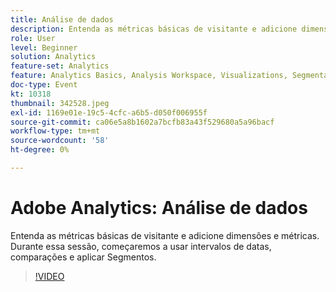 ```yaml
---
title: Análise de dados
description: Entenda as métricas básicas de visitante e adicione dimensões e métricas. Durante esta sessão, começaremos a usar intervalos de datas, comparações e aplicar segmentos.
role: User
level: Beginner
solution: Analytics
feature-set: Analytics
feature: Analytics Basics, Analysis Workspace, Visualizations, Segmentation, Metrics
doc-type: Event
kt: 10318
thumbnail: 342528.jpeg
exl-id: 1169e01e-19c5-4cfc-a6b5-d050f006955f
source-git-commit: ca06e5a8b1602a7bcfb83a43f529680a5a96bacf
workflow-type: tm+mt
source-wordcount: '58'
ht-degree: 0%

---
```


# Adobe Analytics: Análise de dados

Entenda as métricas básicas de visitante e adicione dimensões e métricas. Durante essa sessão, começaremos a usar intervalos de datas, comparações e aplicar Segmentos.

>[!VIDEO](https://video.tv.adobe.com/v/342528/?quality=12&learn=on)
